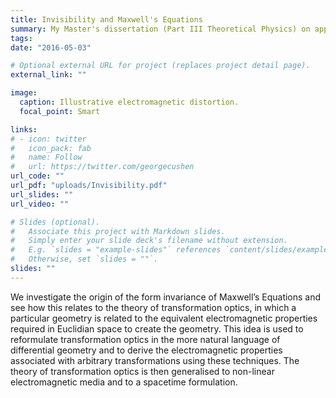 ```yaml
---
title: Invisibility and Maxwell's Equations
summary: My Master's dissertation (Part III Theoretical Physics) on applying differential geometry to Maxwell's Equations to determine the electomagnetic properties required for invisibility cloaking.
tags:
date: "2016-05-03"

# Optional external URL for project (replaces project detail page).
external_link: ""

image:
  caption: Illustrative electromagnetic distortion.
  focal_point: Smart

links:
# - icon: twitter
#   icon_pack: fab
#   name: Follow
#   url: https://twitter.com/georgecushen
url_code: ""
url_pdf: "uploads/Invisibility.pdf"
url_slides: ""
url_video: ""

# Slides (optional).
#   Associate this project with Markdown slides.
#   Simply enter your slide deck's filename without extension.
#   E.g. `slides = "example-slides"` references `content/slides/example-slides.md`.
#   Otherwise, set `slides = ""`.
slides: ""
---
```


We investigate the origin of the form invariance of Maxwell’s Equations and see how this relates to the theory of transformation optics, in which a particular geometry is related to the equivalent electromagnetic properties required in Euclidian space to create the geometry. This idea is used to reformulate transformation optics in the more natural language of differential geometry and to derive the electromagnetic properties associated with arbitrary transformations using these techniques. The theory of transformation optics is then generalised to non-linear electromagnetic media and to a spacetime formulation.